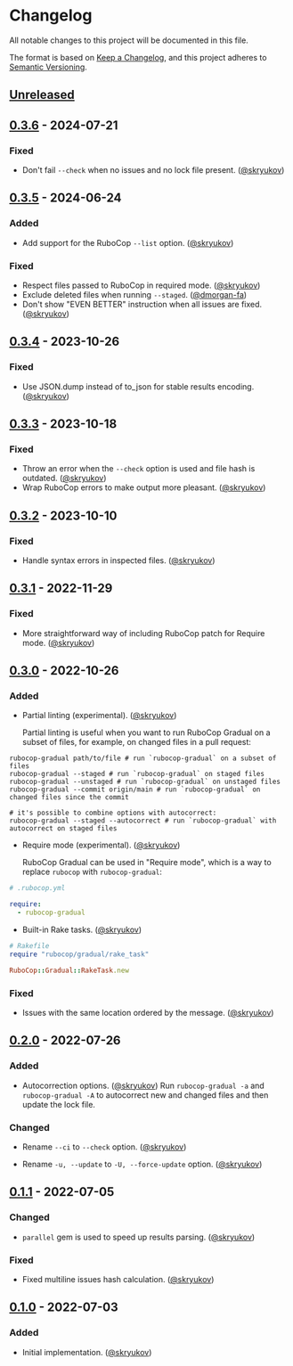 # Changelog

All notable changes to this project will be documented in this file.

The format is based on [Keep a Changelog],
and this project adheres to [Semantic Versioning].

## [Unreleased]

## [0.3.6] - 2024-07-21

### Fixed

- Don't fail `--check` when no issues and no lock file present. ([@skryukov])

## [0.3.5] - 2024-06-24

### Added

- Add support for the RuboCop `--list` option. ([@skryukov])

### Fixed

- Respect files passed to RuboCop in required mode. ([@skryukov])
- Exclude deleted files when running `--staged`. ([@dmorgan-fa])
- Don't show "EVEN BETTER" instruction when all issues are fixed. ([@skryukov])

## [0.3.4] - 2023-10-26

### Fixed

- Use JSON.dump instead of to_json for stable results encoding. ([@skryukov])

## [0.3.3] - 2023-10-18

### Fixed

- Throw an error when the `--check` option is used and file hash is outdated. ([@skryukov])
- Wrap RuboCop errors to make output more pleasant. ([@skryukov])

## [0.3.2] - 2023-10-10

### Fixed

- Handle syntax errors in inspected files. ([@skryukov])

## [0.3.1] - 2022-11-29

### Fixed

- More straightforward way of including RuboCop patch for Require mode. ([@skryukov])

## [0.3.0] - 2022-10-26

### Added

- Partial linting (experimental). ([@skryukov])
  
  Partial linting is useful when you want to run RuboCop Gradual on a subset of files, for example, on changed files in a pull request:

```shell
rubocop-gradual path/to/file # run `rubocop-gradual` on a subset of files
rubocop-gradual --staged # run `rubocop-gradual` on staged files
rubocop-gradual --unstaged # run `rubocop-gradual` on unstaged files
rubocop-gradual --commit origin/main # run `rubocop-gradual` on changed files since the commit

# it's possible to combine options with autocorrect:
rubocop-gradual --staged --autocorrect # run `rubocop-gradual` with autocorrect on staged files
```

- Require mode (experimental). ([@skryukov])

  RuboCop Gradual can be used in "Require mode", which is a way to replace `rubocop` with `rubocop-gradual`:

```yaml
# .rubocop.yml

require:
  - rubocop-gradual
```

- Built-in Rake tasks. ([@skryukov])

```ruby
# Rakefile
require "rubocop/gradual/rake_task"

RuboCop::Gradual::RakeTask.new
```

### Fixed

- Issues with the same location ordered by the message. ([@skryukov])

## [0.2.0] - 2022-07-26

### Added

- Autocorrection options. ([@skryukov])
  Run `rubocop-gradual -a` and `rubocop-gradual -A` to autocorrect new and changed files and then update the lock file.

### Changed

- Rename `--ci` to `--check` option. ([@skryukov])

- Rename `-u, --update` to `-U, --force-update` option. ([@skryukov])

## [0.1.1] - 2022-07-05

### Changed

- `parallel` gem is used to speed up results parsing. ([@skryukov])

### Fixed

- Fixed multiline issues hash calculation. ([@skryukov])

## [0.1.0] - 2022-07-03

### Added

- Initial implementation. ([@skryukov])

[@dmorgan-fa]: https://github.com/dmorgan-fa
[@skryukov]: https://github.com/skryukov

[Unreleased]: https://github.com/skryukov/rubocop-gradual/compare/v0.3.6...HEAD
[0.3.6]: https://github.com/skryukov/rubocop-gradual/compare/v0.3.5...v0.3.6
[0.3.5]: https://github.com/skryukov/rubocop-gradual/compare/v0.3.4...v0.3.5
[0.3.4]: https://github.com/skryukov/rubocop-gradual/compare/v0.3.3...v0.3.4
[0.3.3]: https://github.com/skryukov/rubocop-gradual/compare/v0.3.2...v0.3.3
[0.3.2]: https://github.com/skryukov/rubocop-gradual/compare/v0.3.1...v0.3.2
[0.3.1]: https://github.com/skryukov/rubocop-gradual/compare/v0.3.0...v0.3.1
[0.3.0]: https://github.com/skryukov/rubocop-gradual/compare/v0.2.0...v0.3.0
[0.2.0]: https://github.com/skryukov/rubocop-gradual/compare/v0.1.1...v0.2.0
[0.1.1]: https://github.com/skryukov/rubocop-gradual/compare/v0.1.0...v0.1.1
[0.1.0]: https://github.com/skryukov/rubocop-gradual/commits/v0.1.0

[Keep a Changelog]: https://keepachangelog.com/en/1.0.0/
[Semantic Versioning]: https://semver.org/spec/v2.0.0.html
